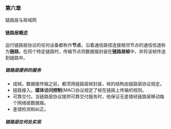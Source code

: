 ### 第六章

链路层与局域网

#### 链路层概述

运行链路层协议的任何设备都称作**节点**，沿着通信路径连接相邻节点的通信信道称为**链路**。在同个特定链路时，传输节点将数据报封装在**链路层帧**中，并将该帧传送到链路中。

##### 链路层提供的服务

- 成帧。数据报传输之前，都须用链路层帧封装，帧的结构由链路层协议规定。
- 链路接入。**媒体访问控制**(MAC)协议规定了帧在链路上传输的规则。
- 可靠交付。当链路层协议提供可靠交付服务时，他保证无差错经链路层移动每个网络层数据报。
- 差错检测和纠正。

##### 链路层在何处实现

